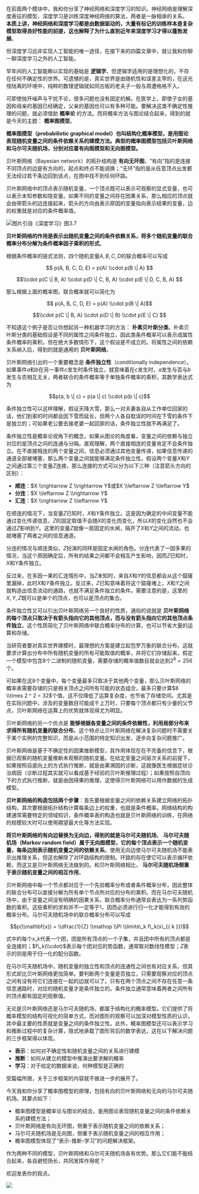 在前面两个模块中，我和你分享了神经网络和深度学习的知识。神经网络是理解深度表征的模型，深度学习是训练深度神经网络的算法，两者是一脉相承的关系。 **本质上讲，神经网络和深度学习都是由数据驱动的，大量有标记的训练样本是复杂模型取得良好性能的前提，这也解释了为什么直到近年来深度学习才得以蓬勃发展**。

但深度学习远非实现人工智能的唯一途径，在接下来的四篇文章中，就让我和你聊一聊深度学习之外的人工智能。

早年间的人工智能赖以实现的基础是 **逻辑学**，但逻辑学适用的是理想化的，不存在任何不确定性的世界。可遗憾的是，真实世界是由随机性和误差主宰的，在这光怪陆离的环境中，纯粹的数理逻辑就如同古板的老夫子一般与周遭格格不入。

可即使抛开噪声与干扰不论，很多问题也没有固定的解。在医学上，即使子女的基因和母亲的基因已经确定，父亲的基因也可以有多种可能。要解决这类不确定性推理的问题，就必须借助 **概率论** 的方法。而将概率方法与图论结合起来，得到的就是今天的主题： **概率图模型**。

**概率图模型（probabilistic graphical model）也叫结构化概率模型，是用图论表现随机变量之间的条件依赖关系的建模方法。典型的概率图模型包括贝叶斯网络和马尔可夫随机场，分别对应着有向图模型和无向图模型。**

贝叶斯网络（Bayesian network）的拓扑结构是 **有向无环图**，“有向”指的是连接不同顶点的边是有方向的，起点和终点不能调换；“无环”指的是从任意顶点出发都无法经过若干条边回到该点，在图中找不到任何环路。

贝叶斯网络中的顶点表示随机变量，一个顶点既可以表示可观察的显式变量，也可以表示未知参数和隐变量。如果不同的变量之间存在因果关系，那么相应的顶点就会由带箭头的边连接起来，箭头的方向由表示原因的变量指向表示结果的变量，边的权重就是对应的条件概率值。

![](https://static001.geekbang.org/resource/image/9c/6d/9c48b643e9484274470622da7231ab6d.png?wh=264*333)图片引自《深度学习》图3.7

**贝叶斯网络的作用是表示出随机变量之间的条件依赖关系，将多个随机变量的联合概率分布分解为条件概率因子乘积的形式**。

根据条件概率的链式法则，四个随机变量$A, B, C, D$的联合概率可以写成

$$ p(A, B, C, D, E) = p(A) \\cdot p(B \| A) $$

$$\\cdot p(C \| B, A) \\cdot p(D \| C, B, A) \\cdot p(E \| D, C, B, A) $$

那么根据上面的概率图，联合概率就可以简化为

$$ p(A, B, C, D, E) = p(A) \\cdot p(B \| A)$$

$$\\cdot p(C \| B, A) \\cdot p(D \| B) \\cdot p(E \| C) $$

不知道这个例子是否让你想起另一种机器学习的方法： **朴素贝叶斯分类**。朴素贝叶斯分类的基础假设是不同的属性之间条件独立，因此类条件概率可以表示成属性条件概率的乘积。但在绝大多数情形下，这个假设是不成立的。将属性之间的依赖关系纳入后，得到的就是通用的 **贝叶斯网络**。

贝叶斯网络引出的一个重要概念是 **条件独立性**（conditionally independence）。如果事件$a$和$b$在另一事件$c$发生时条件独立，就意味着在$c$发生时，$a$发生与否与$b$发生与否相互无关，两者联合的条件概率等于单独条件概率的乘积，其数学表达式为

$$p(a, b \| c) = p(a \| c) \\cdot p(b \| c)$$

条件独立性可以这样理解，假设天降大雪，那么一对夫妻各自从工作单位回家的话，他们到家的时间都会因下雪而延长，但两个人各自耽误的时间在下雪的条件下是独立的；可如果老公要去接老婆一起回家的话，条件独立性就不再满足了。

条件独立性是概率论视角下的概念，如果从图论的角度看，变量之间的依赖与独立对应的是顶点之间的连通与分隔。直观理解，两个直接相连的变量肯定不会条件独立。在不直接相连的两个变量之间，信息必须通过其他变量传递，如果信息传递的通道全部被堵塞，那么两个变量之间就能够满足条件独立性。假设两个变量$X$和$Y$之间通过第三个变量$Z$连接，那么连接的方式可以分为以下三种（注意箭头方向的区别）：

- **顺连**：$X \\rightarrow Z \\rightarrow Y$或$X \\leftarrow Z \\leftarrow Y$
- **分连**：$X \\leftarrow Z \\rightarrow Y$
- **汇连**：$X \\rightarrow Z \\leftarrow Y$

在顺连的情况下，当变量$Z$已知时，$X$和$Y$条件独立。这是因为确定的中间变量不能通过变化传递信息，$Z$的固定取值不会随$X$的变化而变化，所以$X$的变化自然也不会通过$Z$影响到$Y$。这里的变量$Z$就像一扇固定的水闸，隔开了$X$和$Y$之间的流动，也就堵塞了两者之间的信息通道。

分连的情况与顺连类似，$Z$扮演的同样是固定水闸的角色。分连代表了一因多果的情况，当这个原因确定后，所有的结果之间都不会相互产生影响，因而$Z$已知时，$X$和$Y$条件独立。

反过来，在多因一果的汇连情形中，当$Z$未知时，来自$X$和$Y$的信息都会从这个窟窿里漏掉，此时$X$和$Y$条件独立。反过来，$Z$已知意味着将这个窟窿堵上，$X$和$Y$之间就构造出信息流动的通路，也就不满足条件独立的条件。需要注意的是，这里的$X, Y, Z$既可以是单个的顶点，也可以是顶点的集合。

条件独立性又可以引出贝叶斯网络另一个良好的性质，通俗的说就是 **贝叶斯网络的每个顶点只取决于有箭头指向它的其他顶点，而与没有箭头指向它的其他顶点条件独立**。这个性质简化了贝叶斯网络中联合概率分布的计算，也可以节省大量的运算和存储。

当研究者要对真实世界建模时，最理想的方案是建立起包罗万象的联合分布，这就要求计算出分布中所有随机变量的所有可能取值的概率，并将它们存储起来。假定一个模型中包含8个二进制的随机变量，需要存储的概率值数目就会达到$2 ^ {8} = 256$个。

可如果在这8个变量中，每个变量最多只取决于其他两个变量，那么贝叶斯网络的概率表需要存储的只是相关顶点之间所有可能的状态组合，最多只要计算$8 \\times 2 ^ 2 = 32$个值，这不仅降低了运算复杂度，也节省了存储空间。尤其是在实际问题中，涉及的变量数目可能成千上万时，只要每个顶点都只有少量的父节点，贝叶斯网络在运算上的优势就体现得尤为明显。

贝叶斯网络的另一个优点是 **能够根据各变量之间的条件依赖性，利用局部分布来求得所有随机变量的联合分布**。这个特点让贝叶斯网络在解决复杂问题时不需要关于某个实例的完整知识，而是从小范围的特定知识出发，逐步向复杂问题推广。

贝叶斯网络是基于不确定性的因果推断模型，其作用体现在在不完备的信息下，根据已观察的随机变量推断未观察的随机变量。在给定变量之间层次关系的前提下，如果按照自底向上的方式执行推断，就是由果溯因的诊断，这就像医生根据症状诊治病因（诊断过程其实就可以看成基于经验的贝叶斯推理过程）；如果按照自顶向下的方式执行推断，就是由因得果的推理，这使得贝叶斯网络可以用作数据的生成模型。

**贝叶斯网络的构造包括两个步骤**：首先要根据变量之间的依赖关系建立网络的拓扑结构，其次要根据拓扑结构计算每条边上的权重，也就是条件概率。网络结构的构建通常需要特定的领域知识，条件概率表的构造也就是贝叶斯网络的训练，在网络的规模较大时可以使用期望最大化等方法实现。

**将贝叶斯网络的有向边替换为无向边，得到的就是马尔可夫随机场**。 **马尔可夫随机场（Markov random field）属于无向图模型，它的每个顶点表示一个随机变量，每条边则表示随机变量之间的依赖关系**。使用无向边使马尔可夫随机场不能表示出推理关系，但这也解除了对环路结构的限制。环路的存在使它可以表示循环依赖，而这又是贝叶斯网络无法做到的。和贝叶斯网络相比， **马尔可夫随机场侧重于表示随机变量之间的相互作用**。

贝叶斯网络中每一个节点都对应于一个先验概率分布或者条件概率分布，因此整体的联合分布可以直接分解为所有单个节点所对应的分布的乘积。而在马尔可夫随机场中，由于变量之间没有明确的因果关系，联合概率分布通常会表达为一系列势函数的乘积。这些乘积的求和并不一定等于1，因而必须进行归一化才能得到有效的概率分布。马尔可夫随机场中的联合概率分布可以写成

$$p(\\mathbf{x}) = \\dfrac{1}{Z} \\mathop \\Pi \\limits\_k f\_k(x\_{{ k }})$$

式中的每个$x\_{{ k }}$代表一个团，团是所有顶点的一个子集，并且团中所有的顶点都是全连接的；$f\_k(\\cdot)$表示每个团对应的势函数，通常取对数线性模型；$Z$表示的则是用于归一化的配分函数。

在马尔可夫随机场中，随机变量的独立性和顶点的连通性之间也有对应关系，但其形式却比贝叶斯网络更加简单。要判断两个变量是否独立，只需要观察对应的顶点之间有没有将它们连接在一起的边就可以了。只有在两个顶点之间不存在任意一条信息通路时，对应的随机变量才是条件独立的。条件独立通常意味着两者之间所有的顶点都有固定的观察值。

无论是贝叶斯网络还是马尔可夫随机场，都属于结构化的概率模型。它们提供了将概率模型的结构可视化的简单方式，而对图形的观察可以加深对模型性质的认识，其中最主要的性质就是变量之间的条件独立性。此外，概率图模型还可以表示学习和推断过程中的复杂计算，隐式地承载了图形背后的数学表达，这在以下解决问题的三步框架得以体现。

- **表示**：如何对不确定性和随机变量之间的关系进行建模
- **推断**：如何从建立的模型中推演出要求解的概率
- **学习**：对于给定的数据来说，何种模型是正确的

受篇幅所限，关于三步框架的内容就不做进一步的展开了。

今天我和你分享了概率图模型的原理，包括有向的贝叶斯网络和无向的马尔可夫随机场。其要点如下：

- 概率图模型是概率论与图论的结合，是用图论表现随机变量之间的条件依赖关系的建模方法；
- 贝叶斯网络是有向无环图，侧重于表示随机变量之间的依赖关系；
- 马尔可夫随机场是无向图，侧重于表示随机变量之间的相互作用；
- 概率图模型体现了“表示-推断-学习”的问题解决框架。

作为两种不同的模型，贝叶斯网络和马尔可夫随机场各有优势。那么它们能不能结合起来，各自避短扬长，共同发挥作用呢？

欢迎发表你的观点。

![](https://static001.geekbang.org/resource/image/57/48/57eda304a18b35999beaadbfc1c32348.jpg?wh=1110*1022)